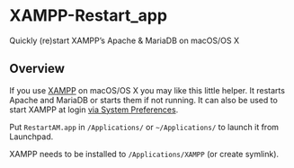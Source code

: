 # XAMPP-Restart_app
Quickly (re)start XAMPP’s Apache &amp; MariaDB on macOS/OS X

## Overview

If you use [XAMPP](https://www.apachefriends.org/) on macOS/OS X you may like this little helper. It restarts Apache and MariaDB or starts them if not running. It can also be used to start XAMPP at login [via System Preferences](https://support.apple.com/kb/PH18881).

Put `RestartAM.app` in `/Applications/` or `~/Applications/` to launch it from Launchpad.

XAMPP needs to be installed to `/Applications/XAMPP` (or create symlink).

